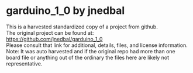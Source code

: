 
# garduino_1_0 by jnedbal  
This is a harvested standardized copy of a project from github.  
The original project can be found at:  
https://github.com/jnedbal/garduino_1_0  
Please consult that link for additional, details, files, and license information.  
Note: It was auto harvested and if the original repo had more than one board file or anything out of the ordinary the files here are likely not representative.  
    